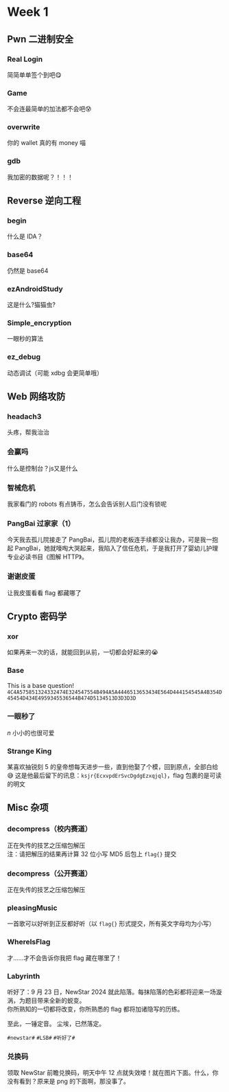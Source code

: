 # Week 1

## Pwn 二进制安全

### Real Login

简简单单签个到吧😋

### Game

不会连最简单的加法都不会吧😰

### overwrite

你的 wallet 真的有 money 喵

### gdb

我加密的数据呢？！！！

## Reverse 逆向工程

### begin

什么是 IDA？

### base64

仍然是 base64

### ezAndroidStudy

这是什么?猫猫虫?

### Simple_encryption

一眼秒的算法

### ez_debug

动态调试（可能 xdbg 会更简单哦）

## Web 网络攻防

### headach3

头疼，帮我治治

### 会赢吗

什么是控制台？js又是什么

### 智械危机

我家看门的 robots 有点铸币，怎么会告诉别人后门没有锁呢

### PangBai 过家家（1）

今天我去孤儿院接走了 PangBai，孤儿院的老板连手续都没让我办，可是我一抱起 PangBai，她就嚎啕大哭起来，我陷入了信任危机，于是我打开了婴幼儿护理专业必读书目《图解 HTTP》。

### 谢谢皮蛋

让我皮蛋看看 flag 都藏哪了

## Crypto 密码学

### xor

如果再来一次的话，就能回到从前，一切都会好起来的😭

### Base

This is a base question! \
`4C4A575851324332474E324547554B494A5A4446513653434E564D444154545A4B354D45454D434E4959345536544B474D5134513D3D3D3D`

### 一眼秒了

$n$ 小小的也很可爱

### Strange King

某喜欢抽锐刻 5 的皇帝想每天进步一些，直到他娶了个模，回到原点，全部白给😅
这是他最后留下的讯息：`ksjr{EcxvpdErSvcDgdgEzxqjql}`，flag 包裹的是可读的明文

## Misc 杂项

### decompress（校内赛道）

正在失传的技艺之压缩包解压 \
注：请把解压的结果再计算 32 位小写 MD5 后包上 `flag{}` 提交

### decompress（公开赛道）

正在失传的技艺之压缩包解压

### pleasingMusic

一首歌可以好听到正反都好听（以 `flag{}` 形式提交，所有英文字母均为小写）

### WhereIsFlag

才……才不会告诉你我把 flag 藏在哪里了！

### Labyrinth

听好了：9 月 23 日，NewStar 2024 就此陷落。每抹陷落的色彩都将迎来一场漩涡，为题目带来全新的蜕变。 \
你所熟知的一切都将改变，你所熟悉的 flag 都将加诸隐写的历练。

至此，一锤定音。
尘埃，已然落定。

`#newstar#` `#LSB#` `#听好了#`

### 兑换码

领取 NewStar 前瞻兑换码，明天中午 12 点就失效喽！就在图片下面。什么，你没有看到？原来是 png 的下面啊，那没事了。
